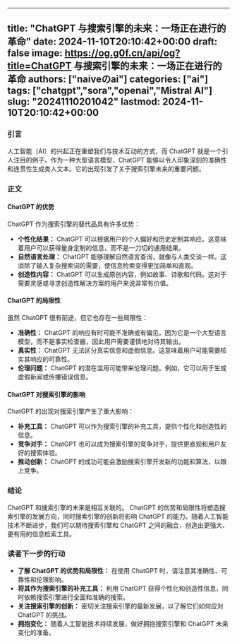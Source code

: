 
---
title: "ChatGPT 与搜索引擎的未来：一场正在进行的革命"
date: 2024-11-10T20:10:42+00:00
draft: false
image: https://og.g0f.cn/api/og?title=ChatGPT 与搜索引擎的未来：一场正在进行的革命
authors: ["naiveのai"]
categories: ["ai"]
tags: ["chatgpt","sora","openai","Mistral AI"]
slug: "20241110201042"
lastmod: 2024-11-10T20:10:42+00:00
---
### 引言

人工智能（AI）的兴起正在重塑我们与技术互动的方式，而 ChatGPT 就是一个引人注目的例子。作为一种大型语言模型，ChatGPT 能够以令人印象深刻的准确性和连贯性生成类人文本。它的出现引发了关于搜索引擎未来的重要问题。

### 正文

#### ChatGPT 的优势

ChatGPT 作为搜索引擎的替代品具有许多优势：

* **个性化结果：** ChatGPT 可以根据用户的个人偏好和历史定制其响应。这意味着用户可以获得量身定制的信息，而不是一刀切的通用结果。
* **自然语言处理：** ChatGPT 能够理解自然语言查询，就像与人类交谈一样。这消除了输入复杂搜索词的需要，使信息检索变得更加简单和直观。
* **创造性内容：** ChatGPT 可以生成原创内容，例如故事、诗歌和代码。这对于需要灵感或寻求创造性解决方案的用户来说非常有价值。

#### ChatGPT 的局限性

虽然 ChatGPT 很有前途，但它也存在一些局限性：

* **准确性：** ChatGPT 的响应有时可能不准确或有偏见。因为它是一个大型语言模型，而不是事实检查器，因此用户需要谨慎地对待其输出。
* **真实性：** ChatGPT 无法区分真实信息和虚假信息。这意味着用户可能需要核实其响应的可靠性。
* **伦理问题：** ChatGPT 的潜在滥用可能带来伦理问题。例如，它可以用于生成虚假新闻或传播错误信息。

#### ChatGPT 对搜索引擎的影响

ChatGPT 的出现对搜索引擎产生了重大影响：

* **补充工具：** ChatGPT 可以作为搜索引擎的补充工具，提供个性化和创造性的信息。
* **竞争对手：** ChatGPT 也可以成为搜索引擎的竞争对手，提供更直观和用户友好的搜索体验。
* **推动创新：** ChatGPT 的成功可能会激励搜索引擎开发新的功能和算法，以跟上竞争。

### 结论

ChatGPT 和搜索引擎的未来是相互关联的。 ChatGPT 的优势和局限性将塑造搜索引擎的发展方向，同时搜索引擎的创新将影响 ChatGPT 的能力。随着人工智能技术不断进步，我们可以期待搜索引擎和 ChatGPT 之间的融合，创造出更强大、更有用的信息检索工具。

### 读者下一步的行动

* **了解 ChatGPT 的优势和局限性：** 在使用 ChatGPT 时，请注意其准确性、可靠性和伦理影响。
* **将其作为搜索引擎的补充工具：** 利用 ChatGPT 获得个性化和创造性信息，同时依赖搜索引擎进行全面和准确的搜索。
* **关注搜索引擎的创新：** 密切关注搜索引擎的最新发展，以了解它们如何应对 ChatGPT 的挑战。
* **拥抱变化：** 随着人工智能技术持续发展，做好拥抱搜索引擎和 ChatGPT 未来变化的准备。